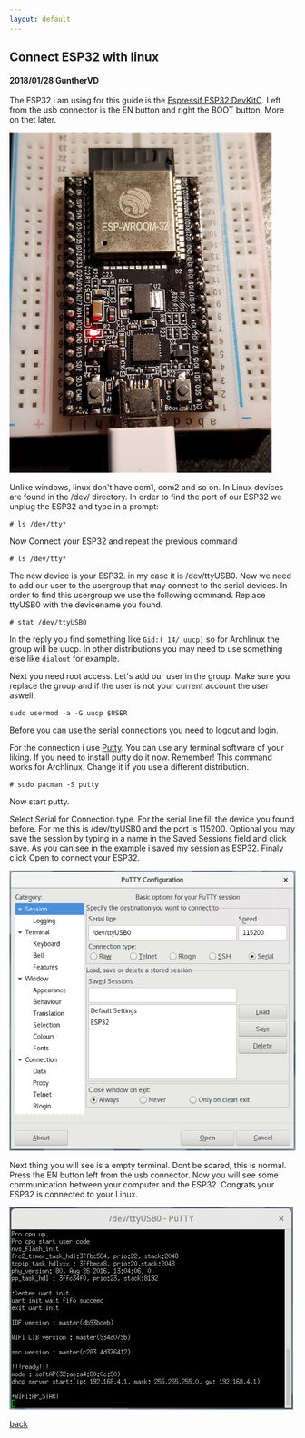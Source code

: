 ```yaml
---
layout: default
---
```


## Connect ESP32 with linux

#### 2018/01/28 GuntherVD

The ESP32 i am using for this guide is the [Espressif ESP32 DevKitC](https://www.espressif.com/en/products/hardware/esp32-devkitc/overview). Left from the usb connector is the EN button and right the BOOT button. More on thet later.

![](assets/images/esp32.jpg)

Unlike windows, linux don't have com1, com2 and so on. In Linux devices are found in the /dev/ directory. In order to find the port of our ESP32 we unplug the ESP32 and type in a prompt:

```
# ls /dev/tty*
```

Now Connect your ESP32 and repeat the previous command

```
# ls /dev/tty*
```

The new device is your ESP32. in my case it is /dev/ttyUSB0. Now we need to add our user to the usergroup that may connect to the serial devices. In order to find this usergroup we use the following command. Replace ttyUSB0 with the devicename you found.

```
# stat /dev/ttyUSB0
```

In the reply you find something like `Gid:( 14/ uucp)` so for Archlinux the group will be uucp. In other distributions you may need to use something else like `dialout` for example.

Next you need root access. Let's add our user in the group. Make sure you replace the group and if the user is not your current account the user aswell.

```
sudo usermod -a -G uucp $USER
```

Before you can use the serial connections you need to logout and login.

For the connection i use [Putty](https://www.putty.org/). You can use any terminal software of your liking. If you need to install putty do it now. Remember! This command works for Archlinux. Change it if you use a different distribution.

```
# sudo pacman -S putty
```

Now start putty.

Select Serial for Connection type. For the serial line fill the device you found before. For me this is /dev/ttyUSB0 and the port is 115200. Optional you may save the session by typing in a name in the Saved Sessions field and click save. As you can see in the example i saved my session as ESP32. Finaly click Open to connect your ESP32.

![](assets/images/putty_con.png)

Next thing you will see is a empty terminal. Dont be scared, this is normal.
Press the EN button left from the usb connector. Now you will see some communication between your computer and the ESP32.
Congrats your ESP32 is connected to your Linux.

![](assets/images/putty_term.png)

[back](./)
